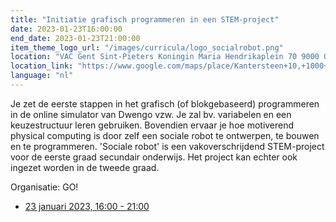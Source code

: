 ```yaml
---
title: "Initiatie grafisch programmeren in een STEM-project"
date: 2023-01-23T16:00:00
end_date: 2023-01-23T21:00:00
item_theme_logo_url: "/images/curricula/logo_socialrobot.png"
location: "VAC Gent Sint-Pieters Koningin Maria Hendrikaplein 70 9000 Gent"
location_link: "https://www.google.com/maps/place/Kantersteen+10,+1000+Brussel/@50.8455437,4.3553653,17z/data=!3m1!4b1!4m5!3m4!1s0x47c3c47fce0ba71d:0x2f634768a374d3b0!8m2!3d50.8455437!4d4.357554"
language: "nl"
---
```


Je zet de eerste stappen in het grafisch (of blokgebaseerd) programmeren in de online simulator van Dwengo vzw.
Je zal bv. variabelen en een keuzestructuur leren gebruiken. Bovendien ervaar je hoe motiverend physical computing is door zelf een sociale robot te ontwerpen, te bouwen en te programmeren.
'Sociale robot' is een vakoverschrijdend STEM-project voor de eerste graad secundair onderwijs. Het project kan echter ook ingezet worden in de tweede graad.

Organisatie: GO!

- [23 januari 2023, 16:00 - 21:00](https://pro.g-o.be/kalender/detail/6657/12751)
